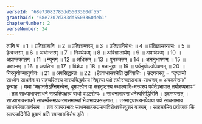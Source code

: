 ```yaml
---
verseId: "68e73082783dd5503360df55"
granthaId: "68e7307d783dd5503360deb1"
chapterNumber: 2
verseNumber: 24
---
```


 तानि च ॥ 1 ॥ प्रतिज्ञाहानिः ॥ 2 ॥ प्रतिज्ञान्तरम् ॥ 3 ॥ प्रतिज्ञाविरोधः ॥ 4 ॥ प्रतिज्ञासन्न्यासः ॥ 5 ॥ हेत्वन्तरम् ॥ 6 ॥ अर्थान्तरम् ॥ 7 ॥ निरर्थकम् ॥ 8 ॥ अविज्ञातार्थम् ॥ 9 ॥ अपार्थकम् ॥ 10 ॥ अप्राप्तकालम् ॥ 11 ॥ न्यूनम् ॥ 12 ॥ अधिकम् ॥ 13 ॥ पुनरुक्तम् ॥ 14 ॥ अननुभाषणम् ॥ 15 ॥ अज्ञानम् ॥ 16 ॥ अप्रतिभा ॥ 17 ॥ विक्षेपः ॥ 18 ॥ मतानुज्ञा ॥ 19 ॥ पर्यनुयोज्योपेक्षणम् ॥ 20 ॥ निरनुयोज्यानुयोगः ॥ 21 ॥ अपसिद्धान्तः ॥ 22 ॥ हेत्वाभासश्चेति द्वाविंशतिः । 
उदयनस्तु = “दृष्टान्ते साध्येन साधनेन वा सहचरितस्य कस्यचिद्धर्मस्य निवृत्त्या पक्षे तयोरन्यतराभाव-साधनम् = अपकर्षसमः” इत्याह । यथा “महानसेऽग्निमत्त्वेन, धूमवत्त्वेन वा सहदृष्टस्य स्थाल्यादि-मत्त्वस्य पर्वतेऽभावात् तयोरप्यभावः” । तत्र साध्याभावसाधने सत्प्रतिपक्षत्वं बाधो वाऽऽरोप्यः । साधनाभावसाधनेत्वसिद्धिरिति । इदमप्यसत् । साध्याभावसाधने साधर्म्यसमप्रकरणसमाभ्यां भेदाभावप्रसङ्गात् । तस्माद्व्याप्त्यनपेक्षया पक्षे साधनाभाव साधनमेवापकर्षसमः । तत्र व्याप्त्यभावः साधनग्राहकप्रमाणविरोधश्चेत्युत्तरं वाच्यम् । साहचर्यमेव प्रयोजकं किं व्याप्त्यादिनेति ब्रुवाणं प्रति स्वन्यायविरोध इति ।
